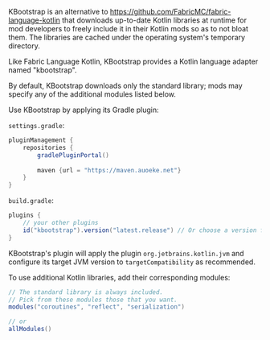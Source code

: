 KBootstrap is an alternative to https://github.com/FabricMC/fabric-language-kotlin that downloads up-to-date Kotlin libraries at runtime for mod developers to freely include it in their Kotlin mods so as to not bloat them.
The libraries are cached under the operating system's temporary directory.

Like Fabric Language Kotlin, KBootstrap provides a Kotlin language adapter named "kbootstrap".

By default, KBootstrap downloads only the standard library; mods may specify any of the additional modules listed below.

Use KBootstrap by applying its Gradle plugin: 

`settings.gradle`:
```groovy
pluginManagement {
    repositories {
        gradlePluginPortal()
        
        maven {url = "https://maven.auoeke.net"}
    }
}
```

`build.gradle`:
```groovy
plugins {
    // your other plugins
    id("kbootstrap").version("latest.release") // Or choose a version from https://maven.auoeke.net/net/auoeke/kbootstrap-plugin.
}
```

KBootstrap's plugin will apply the plugin `org.jetbrains.kotlin.jvm` and configure its target JVM version to `targetCompatibility` as recommended.

To use additional Kotlin libraries, add their corresponding modules:
```groovy
// The standard library is always included.
// Pick from these modules those that you want.
modules("coroutines", "reflect", "serialization")

// or
allModules()
```

